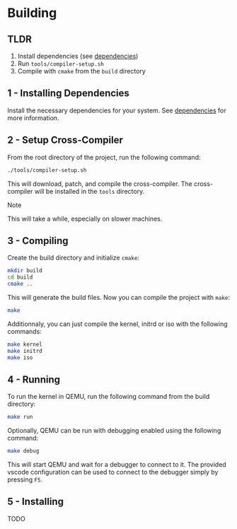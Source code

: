 # Building

## TLDR
1. Install dependencies (see [dependencies](dependencies.md))
2. Run `tools/compiler-setup.sh`
3. Compile with `cmake` from the `build` directory

## 1 - Installing Dependencies
Install the necessary dependencies for your system. See [dependencies](dependencies.md) for more information.

## 2 - Setup Cross-Compiler
From the root directory of the project, run the following command:
```bash
./tools/compiler-setup.sh
```
This will download, patch, and compile the cross-compiler. The cross-compiler will be installed in the `tools` directory.

> [!NOTE]
> This will take a while, especially on slower machines.

## 3 - Compiling
Create the build directory and initialize `cmake`:
```bash
mkdir build
cd build
cmake ..
```
This will generate the build files. Now you can compile the project with `make`:
```bash
make
```
Additionnaly, you can just compile the kernel, initrd or iso with the following commands:
```bash
make kernel
make initrd
make iso
```

## 4 - Running
To run the kernel in QEMU, run the following command from the build directory:
```bash
make run
```
Optionally, QEMU can be run with debugging enabled using the following command:
```bash
make debug
```
This will start QEMU and wait for a debugger to connect to it. The provided vscode configuration can be used to connect to the debugger simply by pressing `F5`.

## 5 - Installing
TODO